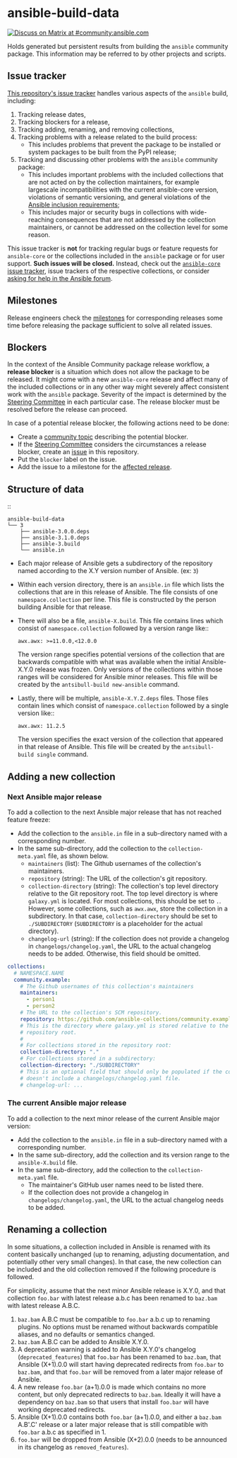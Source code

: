# ansible-build-data

[![Discuss on Matrix at #community:ansible.com](https://img.shields.io/matrix/community:ansible.com.svg?server_fqdn=ansible-accounts.ems.host&label=Discuss%20on%20Matrix%20at%20%23community:ansible.com&logo=matrix)](https://matrix.to/#/#community:ansible.com)

Holds generated but persistent results from building the `ansible` community package.  This information
may be referred to by other projects and scripts.

## Issue tracker

[This repository's issue tracker](https://github.com/ansible-community/ansible-build-data/issues) handles various aspects of the `ansible` build, including:

1. Tracking release dates,
1. Tracking blockers for a release,
1. Tracking adding, renaming, and removing collections,
1. Tracking problems with a release related to the build process:
   - This includes problems that prevent the package to be installed or system packages to be built from the PyPI release;
1. Tracking and discussing other problems with the `ansible` community package:
   - This includes important problems with the included collections that are not acted on by the collection maintainers, for example largescale incompatibilities with the current ansible-core version, violations of semantic versioning, and general violations of the [Ansible inclusion requirements](https://docs.ansible.com/ansible/devel/community/collection_contributors/collection_requirements.html);
   - This includes major or security bugs in collections with wide-reaching consequences that are not addressed by the collection maintainers, or cannot be addressed on the collection level for some reason.

This issue tracker is **not** for tracking regular bugs or feature requests for `ansible-core` or the collections included in the `ansible` package or for user support. **Such issues will be closed.** Instead, check out the [`ansible-core` issue tracker](https://github.com/ansible/ansible), issue trackers of the respective collections, or consider [asking for help in the Ansible forum](https://forum.ansible.com/).

## Milestones

Release engineers check the [milestones](https://github.com/ansible-community/ansible-build-data/milestones) for corresponding releases some time before releasing the package sufficient to solve all related issues.

## Blockers

In the context of the Ansible Community package release workflow, a **release blocker** is a situation which does not allow the package to be released.
It might come with a new ``ansible-core`` release and affect many of the included collections or in any other way might severely affect consistent work with the ``ansible`` package.
Severity of the impact is determined by the [Steering Committee](https://docs.ansible.com/ansible/devel/community/steering/community_steering_committee.html) in each particular case.
The release blocker must be resolved before the release can proceed.

In case of a potential release blocker, the following actions need to be done:

* Create a [community topic](https://github.com/ansible-community/community-topics/issues) describing the potential blocker.
* If the [Steering Committee](https://docs.ansible.com/ansible/devel/community/steering/community_steering_committee.html) considers the circumstances a release blocker, create an [issue](https://github.com/ansible-community/ansible-build-data/issues/new) in this repository.
* Put the ``blocker`` label on the issue.
* Add the issue to a milestone for the [affected release](https://github.com/ansible-community/ansible-build-data/milestones).

## Structure of data

::

    ansible-build-data
    └── 3
        ├── ansible-3.0.0.deps
        ├── ansible-3.1.0.deps
        ├── ansible-3.build
        └── ansible.in

* Each major release of Ansible gets a subdirectory of the repository named
  according to the X.Y version number of Ansible.  (ex: `3`)

* Within each version directory, there is an `ansible.in` file which lists the
  collections that are in this release of Ansible.  The file consists of one
  `namespace.collection` per line.  This file is constructed by the person
  building Ansible for that release.

* There will also be a file, `ansible-X.build`.  This file contains lines which
  consist of `namespace.collection` followed by a version range like::

      awx.awx: >=11.0.0,<12.0.0

  The version range specifies potential versions of the collection that are
  backwards compatible with what was available when the initial Ansible-X.Y.0
  release was frozen.  Only versions of the collections within those ranges
  will be considered for Ansible minor releases.  This file will be created by the
  `antsibull-build new-ansible` command.

* Lastly, there will be multiple, `ansible-X.Y.Z.deps` files.  Those files contain
  lines which consist of `namespace.collection` followed by a single version like::

      awx.awx: 11.2.5

  The version specifies the exact version of the collection that appeared in that
  release of Ansible.  This file will be created by the `antsibull-build single`
  command.

## Adding a new collection

### Next Ansible major release

To add a collection to the next Ansible major release that has not reached feature freeze:

* Add the collection to the `ansible.in` file in a sub-directory named with a
  corresponding number.
* In the same sub-directory, add the collection to the `collection-meta.yaml`
  file, as shown below.
  - `maintainers` (list): The Github usernames of the collection's maintainers.
  - `repository` (string): The URL of the collection's git repository.
  - `collection-directory` (string): The collection's top level directory
    relative to the Git repository root. The top level directory is where
    `galaxy.yml` is located. For most collections, this should be set to `.`.
    However, some collections, such as `awx.awx`, store the collection in a
    subdirectory. In that case, `collection-directory` should be set to
    `./SUBDIRECTORY` (`SUBDIRECTORY` is a placeholder for the actual
    directory).
  - `changelog-url` (string): If the collection does not provide a changelog in
    `changelogs/changelog.yaml`, the URL to the actual changelog needs to be
    added. Otherwise, this field should be omitted.

``` yaml
collections:
  # NAMESPACE.NAME
  community.example:
    # The Github usernames of this collection's maintainers
    maintainers:
      - person1
      - person2
    # The URL to the collection's SCM repository.
    repository: https://github.com/ansible-collections/community.example
    # This is the directory where galaxy.yml is stored relative to the
    # repository root.
    #
    # For collections stored in the repository root:
    collection-directory: "."
    # For collections stored in a subdirectory:
    collection-directory: "./SUBDIRECTORY"
    # This is an optional field that should only be populated if the collection
    # doesn't include a changelogs/changelog.yaml file.
    # changelog-url: ...
```

### The current Ansible major release

To add a collection to the next minor release of the current Ansible major version:

* Add the collection to the `ansible.in` file in a sub-directory named with a corresponding number.
* In the same sub-directory, add the collection and its version range to the `ansible-X.build` file.
* In the same sub-directory, add the collection to the `collection-meta.yaml` file.
  - The maintainer's GitHub user names need to be listed there.
  - If the collection does not provide a changelog in `changelogs/changelog.yaml`, the URL to the actual changelog needs to be added.

## Renaming a collection

In some situations, a collection included in Ansible is renamed with its content basically unchanged (up to renaming, adjusting documentation, and potentially other very small changes). In that case, the new collection can be included and the old collection removed if the following procedure is followed.

For simplicity, assume that the next minor Ansible release is X.Y.0, and that collection `foo.bar` with latest release a.b.c has been renamed to `baz.bam` with latest release A.B.C.

1. `baz.bam` A.B.C must be compatible to `foo.bar` a.b.c up to renaming plugins. No options must be renamed without backwards compatible aliases, and no defaults or semantics changed.
2. `baz.bam` A.B.C can be added to Ansible X.Y.0.
3. A deprecation warning is added to Ansible X.Y.0's changelog (`deprecated_features`) that `foo.bar` has been renamed to `baz.bam`, that Ansible (X+1).0.0 will start having deprecated redirects from `foo.bar` to `baz.bam`, and that `foo.bar` will be removed from a later major release of Ansible.
4. A new release `foo.bar` (a+1).0.0 is made which contains no more content, but only deprecated redirects to `baz.bam`. Ideally it will have a dependency on `baz.bam` so that users that install `foo.bar` will have working deprecated redirects.
5. Ansible (X+1).0.0 contains both `foo.bar` (a+1).0.0, and either a `baz.bam` A.B'.C' release or a later major release that is still compatible with `foo.bar` a.b.c as specified in 1.
6. `foo.bar` will be dropped from Ansible (X+2).0.0 (needs to be announced in its changelog as `removed_features`).
